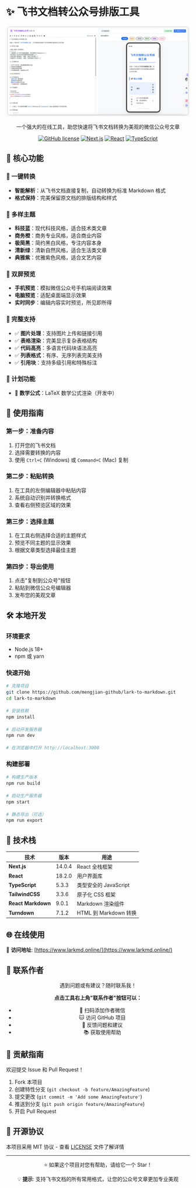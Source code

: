 # ✨ 飞书文档转公众号排版工具

<div align="center">
  <img src="./public/images/product.png" alt="飞书文档转公众号排版工具" width="800"/>
  
  <p>一个强大的在线工具，助您快速将飞书文档转换为美观的微信公众号文章</p>
  
  [![GitHub license](https://img.shields.io/badge/license-MIT-blue.svg)](LICENSE)
  [![Next.js](https://img.shields.io/badge/Next.js-14-black?logo=next.js)](https://nextjs.org/)
  [![React](https://img.shields.io/badge/React-18-blue?logo=react)](https://reactjs.org/)
  [![TypeScript](https://img.shields.io/badge/TypeScript-5.3-blue?logo=typescript)](https://www.typescriptlang.org/)
</div>

## 🚀 核心功能

### 📝 一键转换
- **智能解析**：从飞书文档直接复制，自动转换为标准 Markdown 格式
- **格式保持**：完美保留原文档的排版结构和样式

### 🎨 多样主题
- **科技蓝**：现代科技风格，适合技术类文章
- **商务橙**：商务专业风格，适合商业内容
- **极简黑**：简约黑白风格，专注内容本身
- **清新绿**：清新自然风格，适合生活类文章
- **典雅紫**：优雅紫色风格，适合文艺内容

### 📱 双屏预览
- **手机预览**：模拟微信公众号手机端阅读效果
- **电脑预览**：适配桌面端显示效果
- **实时同步**：编辑内容实时预览，所见即所得

### 🎯 完整支持
- ✅ **图片处理**：支持图片上传和链接引用
- ✅ **表格渲染**：完美显示复杂表格结构
- ✅ **代码高亮**：多语言代码块语法高亮
- ✅ **列表格式**：有序、无序列表完美支持
- ✅ **引用块**：支持多级引用和特殊标注

### 🚧 计划功能
- 🔄 **数学公式**：LaTeX 数学公式渲染（开发中）

## 📖 使用指南

### 第一步：准备内容
1. 打开您的飞书文档
2. 选择需要转换的内容
3. 使用 `Ctrl+C` (Windows) 或 `Command+C` (Mac) 复制

### 第二步：粘贴转换
1. 在工具的左侧编辑器中粘贴内容
2. 系统自动识别并转换格式
3. 查看右侧预览区域的效果

### 第三步：选择主题
1. 在工具右侧选择合适的主题样式
2. 预览不同主题的显示效果
3. 根据文章类型选择最佳主题

### 第四步：导出使用
1. 点击"复制到公众号"按钮
2. 粘贴到微信公众号编辑器
3. 发布您的美观文章

## 🛠️ 本地开发

### 环境要求
- Node.js 18+
- npm 或 yarn

### 快速开始

```bash
# 克隆项目
git clone https://github.com/mengjian-github/lark-to-markdown.git
cd lark-to-markdown

# 安装依赖
npm install

# 启动开发服务器
npm run dev

# 在浏览器中打开 http://localhost:3000
```

### 构建部署

```bash
# 构建生产版本
npm run build

# 启动生产服务器
npm start

# 静态导出（可选）
npm run export
```

## 🔧 技术栈

| 技术 | 版本 | 用途 |
|------|------|------|
| **Next.js** | 14.0.4 | React 全栈框架 |
| **React** | 18.2.0 | 用户界面库 |
| **TypeScript** | 5.3.3 | 类型安全的 JavaScript |
| **TailwindCSS** | 3.3.6 | 原子化 CSS 框架 |
| **React Markdown** | 9.0.1 | Markdown 渲染组件 |
| **Turndown** | 7.1.2 | HTML 到 Markdown 转换 |

## 🌐 在线使用

🔗 **访问地址**: [https://www.larkmd.online/](https://www.larkmd.online/)

## 📱 联系作者

<div align="center">
  <p>遇到问题或有建议？随时联系我！</p>
  
  **点击工具右上角"联系作者"按钮可以：**
  - 📱 扫码添加作者微信
  - 🐱 访问 GitHub 项目
  - 💬 反馈问题和建议
  - 📚 获取使用帮助
</div>

## 🤝 贡献指南

欢迎提交 Issue 和 Pull Request！

1. Fork 本项目
2. 创建特性分支 (`git checkout -b feature/AmazingFeature`)
3. 提交更改 (`git commit -m 'Add some AmazingFeature'`)
4. 推送到分支 (`git push origin feature/AmazingFeature`)
5. 开启 Pull Request

## 📄 开源协议

本项目采用 MIT 协议 - 查看 [LICENSE](LICENSE) 文件了解详情

---

<div align="center">
  <p>⭐ 如果这个项目对您有帮助，请给它一个 Star！</p>
  <p>💡 <strong>提示</strong>: 支持飞书文档的所有常用格式，让您的公众号文章更加专业美观</p>
</div>
